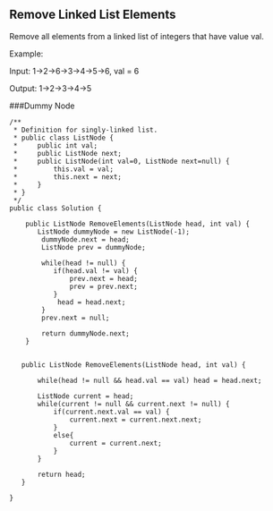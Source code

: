 ## Remove Linked List Elements

Remove all elements from a linked list of integers that have value val.

Example:

Input:  1->2->6->3->4->5->6, val = 6

Output: 1->2->3->4->5


###Dummy Node
```
/**
 * Definition for singly-linked list.
 * public class ListNode {
 *     public int val;
 *     public ListNode next;
 *     public ListNode(int val=0, ListNode next=null) {
 *         this.val = val;
 *         this.next = next;
 *     }
 * }
 */
public class Solution {
    
    public ListNode RemoveElements(ListNode head, int val) {
       ListNode dummyNode = new ListNode(-1);
        dummyNode.next = head;
        ListNode prev = dummyNode;
        
        while(head != null) {
           if(head.val != val) {
               prev.next = head;
               prev = prev.next;
           } 
            head = head.next;
        }
        prev.next = null;
        
        return dummyNode.next;
    }
    
```


```
   public ListNode RemoveElements(ListNode head, int val) {
       
       while(head != null && head.val == val) head = head.next;
       
       ListNode current = head;
       while(current != null && current.next != null) {
           if(current.next.val == val) {
               current.next = current.next.next;
           }
           else{
               current = current.next;
           }
       }
       
       return head;
   }
    
}
```
